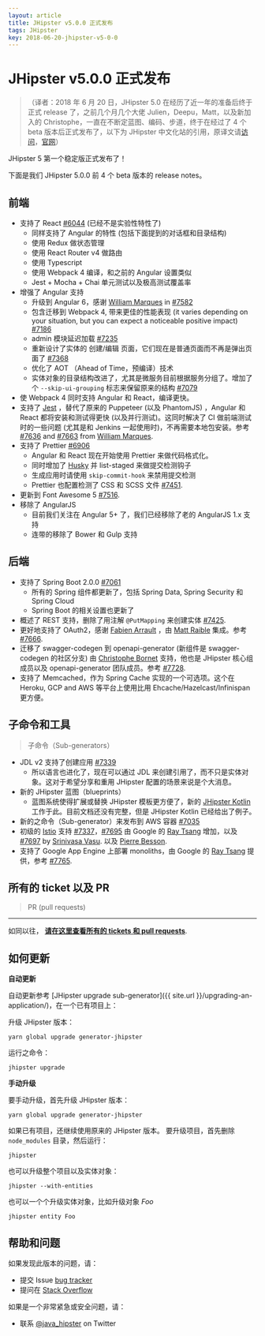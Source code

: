 ```yaml
---
layout: article
title: JHipster v5.0.0 正式发布
tags: JHipster
key: 2018-06-20-jhipster-v5-0-0
---
```


JHipster v5.0.0 正式发布
==================

>（译者：2018 年 6 月 20 日，JHipster 5.0 在经历了近一年的准备后终于正式 release 了，之前几个月几个大佬 Julien，Deepu，Matt，以及新加入的 Christophe，一直在不断定蓝图、编码、步道，终于在经过了 4 个 beta 版本后正式发布了，以下为 JHipster 中文化站的引用，原译文请[访问](https://www.jhipster-cn.tech/2018/06/20/jhipster-release-5.0.0.html)，[官网](https://www.jhipster.tech/2018/06/20/jhipster-release-5.0.0.html)）

JHipster 5 第一个稳定版正式发布了！

下面是我们 JHipster 5.0.0 前 4 个 beta 版本的 release notes。

## 前端

- 支持了 React [#6044](https://github.com/jhipster/generator-jhipster/issues/6044) (已经不是实验性特性了)
    - 同样支持了 Angular 的特性 (包括下面提到的对话框和目录结构)
    - 使用 Redux 做状态管理 
    - 使用 React Router v4 做路由
    - 使用 Typescript
    - 使用 Webpack 4 编译，和之前的 Angular 设置类似
    - Jest + Mocha + Chai 单元测试以及极高测试覆盖率
- 增强了 Angular 支持
    - 升级到 Angular 6，感谢 [William Marques](https://github.com/wmarques) in [#7582](https://github.com/jhipster/generator-jhipster/pull/7582)
    - 包含迁移到 Webpack 4, 带来更佳的性能表现 (it varies depending on your situation, but you can expect a noticeable positive impact) [#7186](https://github.com/jhipster/generator-jhipster/pull/7186)
    - admin 模块延迟加载 [#7235](https://github.com/jhipster/generator-jhipster/pull/7235)
    - 重新设计了实体的 创建/编辑 页面，它们现在是普通页面而不再是弹出页面了 [#7368](https://github.com/jhipster/generator-jhipster/pull/7368)
    - 优化了 AOT （Ahead of Time，预编译）技术
    - 实体对象的目录结构改进了，尤其是微服务目前根据服务分组了。增加了个 `--skip-ui-grouping` 标志来保留原来的结构 [#7079](https://github.com/jhipster/generator-jhipster/pull/7079)
- 使 Webpack 4 同时支持 Angular 和 React，编译更快。
- 支持了 [Jest](https://facebook.github.io/jest/) ，替代了原来的 Puppeteer (以及 PhantomJS) ，Angular 和 React 都将安装和测试得更快 (以及并行测试)。这同时解决了 CI 做前端测试时的一些问题 (尤其是和 Jenkins 一起使用时)，不再需要本地包安装。参考 [#7636](https://github.com/jhipster/generator-jhipster/pull/7636) and [#7663](https://github.com/jhipster/generator-jhipster/pull/7663) from [William Marques](https://github.com/wmarques).
- 支持了 Prettier [#6906](https://github.com/jhipster/generator-jhipster/pull/6906)
    - Angular 和 React 现在开始使用 Prettier 来做代码格式化。
    - 同时增加了 [Husky](https://github.com/typicode/husky) 并 list-staged 来做提交检测钩子
    - 生成应用时请使用 `skip-commit-hook` 来禁用提交检测
    - Prettier 也配置检测了 CSS 和 SCSS 文件 [#7451](https://github.com/jhipster/generator-jhipster/issues/7451).
- 更新到 Font Awesome 5 [#7516](https://github.com/jhipster/generator-jhipster/issues/7516).
- 移除了 AngularJS
    - 目前我们关注在 Angular 5+ 了，我们已经移除了老的 AngularJS 1.x 支持
    - 连带的移除了 Bower 和 Gulp 支持

## 后端

- 支持了 Spring Boot 2.0.0 [#7061](https://github.com/jhipster/generator-jhipster/pull/7061)
    - 所有的 Spring 组件都更新了，包括 Spring Data, Spring Security 和 Spring Cloud
    - Spring Boot 的相关设置也更新了
- 概述了 REST 支持，删除了用注解 `@PutMapping` 来创建实体 [#7425](https://github.com/jhipster/generator-jhipster/issues/7425).
- 更好地支持了 OAuth2，感谢 [Fabien Arrault](https://github.com/farrault) ，由 [Matt Raible](https://github.com/mraible) 集成。参考 [#7666](https://github.com/jhipster/generator-jhipster/pull/7666).
- 迁移了 swagger-codegen 到 openapi-generator (新组件是 swagger-codegen 的社区分支) 由 [Christophe Bornet](https://github.com/cbornet) 支持，他也是 JHipster 核心组成员以及 openapi-generator 团队成员。参考 [#7728](https://github.com/jhipster/generator-jhipster/pull/7728).
- 支持了 Memcached，作为 Spring Cache 实现的一个可选项。这个在 Heroku, GCP and AWS 等平台上使用比用 Ehcache/Hazelcast/Infinispan 更方便。

## 子命令和工具
>子命令（Sub-generators）

- JDL v2 支持了创建应用 [#7339](https://github.com/jhipster/generator-jhipster/pull/7339)
    - 所以语言也进化了，现在可以通过 JDL 来创建引用了，而不只是实体对象。这对于希望分享和重用 JHipster 配置的场景来说是个大消息。
- 新的 JHipster 蓝图（blueprints）
    - 蓝图系统使得扩展或替换 JHipster 模板更方便了，新的 [JHipster Kotlin](https://github.com/jhipster/jhipster-kotlin) 工作于此。目前文档还没有完整，但是 JHipster Kotlin 已经给出了例子。
- 新的之命令（Sub-generator）来发布到 AWS 容器 [#7035](https://github.com/jhipster/generator-jhipster/pull/7035)
- 初级的 [Istio](https://istio.io/) 支持 [#7337](https://github.com/jhipster/generator-jhipster/issues/7337)，[#7695](https://github.com/jhipster/generator-jhipster/pull/7695) 由 Google 的 [Ray Tsang](https://github.com/saturnism) 增加，以及 [#7697](https://github.com/jhipster/generator-jhipster/pull/7697) by [Srinivasa Vasu](https://github.com/srinivasa-vasu). 以及 [Pierre Besson](https://github.com/PierreBesson).
- 支持了 Google App Engine 上部署 monoliths，由 Google 的 [Ray Tsang](https://github.com/saturnism) 提供，参考 [#7765](https://github.com/jhipster/generator-jhipster/pull/7765).

## 所有的 ticket 以及 PR
>PR (pull requests)
------------
如同以往， __[请在这里查看所有的 tickets 和 pull requests](https://github.com/jhipster/generator-jhipster/issues?q=milestone%3A5.0.0+is%3Aclosed)__.

如何更新
------------

**自动更新**

自动更新参考 [JHipster upgrade sub-generator]({{ site.url }}/upgrading-an-application/)，在一个已有项目上：

升级 JHipster 版本：

```
yarn global upgrade generator-jhipster
```

运行之命令：

```
jhipster upgrade
```

**手动升级**

要手动升级，首先升级 JHipster 版本：

```
yarn global upgrade generator-jhipster
```

如果已有项目，还继续使用原来的 JHipster 版本。
要升级项目，首先删除 `node_modules` 目录，然后运行：

```
jhipster
```

也可以升级整个项目以及实体对象：

```
jhipster --with-entities
```

也可以一个个升级实体对象，比如升级对象 _Foo_

```
jhipster entity Foo
```

帮助和问题
--------------

如果发现此版本的问题，请：

- 提交 Issue [bug tracker](https://github.com/jhipster/generator-jhipster/issues?state=open)
- 提问在 [Stack Overflow](http://stackoverflow.com/tags/jhipster/info)

如果是一个非常紧急或安全问题，请：

- 联系 [@java_hipster](https://twitter.com/java_hipster) on Twitter
